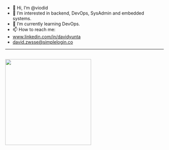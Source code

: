 - 👋 Hi, I’m @viodid
- 👀 I’m interested in backend, DevOps, SysAdmin and embedded systems.
- 🌱 I’m currently learning DevOps.
- 📫 How to reach me: 
-   www.linkedin.com/in/davidyunta
-   david.zwsse@simplelogin.co

<!---
viodid/viodid is a ✨ special ✨ repository because its `README.md` (this file) appears on your GitHub profile.
You can click the Preview link to take a look at your changes.
--->

---




<a href="https://github.com/denvercoder1/github-readme-streak-stats">
  <picture>
    <source media="(prefers-color-scheme: dark)" srcset="http://github-readme-streak-stats.herokuapp.com?user=viodid&theme=nord">
    <img alt="" src="http://github-readme-streak-stats.herokuapp.com?user=viodid&theme=default">
  </picture>
</a>
<br><br>
<a href="https://github.com/anuraghazra/github-readme-stats">
  <picture>
    <source height=273 media="(prefers-color-scheme: dark)" srcset="https://github-readme-stats.vercel.app/api/top-langs/?username=viodid&layout=compact&theme=nord&hide=html,css,scss,sass&size_weight=0.5&count_weight=0.5&langs_count=6">
    <img height=273 src="https://github-readme-stats.vercel.app/api/top-langs/?username=viodid&layout=compact&theme=graywhite&hide=html,css,scss,sass&size_weight=0.5&count_weight=0.5&langs_count=6">
  </picture>
</a>
